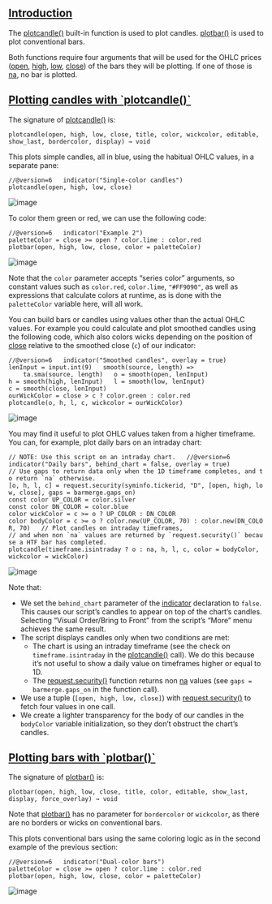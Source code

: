 ## [Introduction](https://www.tradingview.com/pine-script-docs/concepts/bar-plotting/#introduction)

The [plotcandle()](https://www.tradingview.com/pine-script-reference/v6/#fun_plotcandle) built-in function is used to plot candles. [plotbar()](https://www.tradingview.com/pine-script-reference/v6/#fun_plotbar) is used to plot conventional bars.

Both functions require four arguments that will be used for the OHLC prices ([open](https://www.tradingview.com/pine-script-reference/v6/#var_open), [high](https://www.tradingview.com/pine-script-reference/v6/#var_high), [low](https://www.tradingview.com/pine-script-reference/v6/#var_low), [close](https://www.tradingview.com/pine-script-reference/v6/#var_close)) of the bars they will be plotting. If one of those is [na](https://www.tradingview.com/pine-script-reference/v6/#var_na), no bar is plotted.

## [Plotting candles with \`plotcandle()\`](https://www.tradingview.com/pine-script-docs/concepts/bar-plotting/#plotting-candles-with-plotcandle)

The signature of [plotcandle()](https://www.tradingview.com/pine-script-reference/v6/#fun_plotcandle) is:

```
plotcandle(open, high, low, close, title, color, wickcolor, editable, show_last, bordercolor, display) → void
```

This plots simple candles, all in blue, using the habitual OHLC values, in a separate pane:

`//@version=6   indicator("Single-color candles")   plotcandle(open, high, low, close)   `

![image](https://www.tradingview.com/pine-script-docs/_astro/BarPlotting-Plotcandle-1.DRLnC2kq_Z1j0wjf.webp)

To color them green or red, we can use the following code:

`//@version=6   indicator("Example 2")   paletteColor = close >= open ? color.lime : color.red   plotbar(open, high, low, close, color = paletteColor)   `

![image](https://www.tradingview.com/pine-script-docs/_astro/BarPlotting-Plotcandle-2.CJRFcfps_Z1tzvoP.webp)

Note that the `color` parameter accepts “series color” arguments, so constant values such as `color.red`, `color.lime`, `"#FF9090"`, as well as expressions that calculate colors at runtime, as is done with the `paletteColor` variable here, will all work.

You can build bars or candles using values other than the actual OHLC values. For example you could calculate and plot smoothed candles using the following code, which also colors wicks depending on the position of [close](https://www.tradingview.com/pine-script-reference/v6/#var_close) relative to the smoothed close (`c`) of our indicator:

`//@version=6   indicator("Smoothed candles", overlay = true)   lenInput = input.int(9)   smooth(source, length) =>       ta.sma(source, length)   o = smooth(open, lenInput)   h = smooth(high, lenInput)   l = smooth(low, lenInput)   c = smooth(close, lenInput)   ourWickColor = close > c ? color.green : color.red   plotcandle(o, h, l, c, wickcolor = ourWickColor)   `

![image](https://www.tradingview.com/pine-script-docs/_astro/BarPlotting-Plotcandle-3.C3UsErKE_Z1DDKH.webp)

You may find it useful to plot OHLC values taken from a higher timeframe. You can, for example, plot daily bars on an intraday chart:

``// NOTE: Use this script on an intraday chart.   //@version=6   indicator("Daily bars", behind_chart = false, overlay = true)      // Use gaps to return data only when the 1D timeframe completes, and to return `na` otherwise.   [o, h, l, c] = request.security(syminfo.tickerid, "D", [open, high, low, close], gaps = barmerge.gaps_on)      const color UP_COLOR = color.silver   const color DN_COLOR = color.blue   color wickColor = c >= o ? UP_COLOR : DN_COLOR   color bodyColor = c >= o ? color.new(UP_COLOR, 70) : color.new(DN_COLOR, 70)   // Plot candles on intraday timeframes,    // and when non `na` values are returned by `request.security()` because a HTF bar has completed.   plotcandle(timeframe.isintraday ? o : na, h, l, c, color = bodyColor, wickcolor = wickColor)   ``

![image](https://www.tradingview.com/pine-script-docs/_astro/BarPlotting-Plotcandle-4.BBez67E-_6Ng96.webp)

Note that:

-   We set the `behind_chart` parameter of the [indicator](https://www.tradingview.com/pine-script-reference/v6/#fun_indicator) declaration to `false`. This causes our script’s candles to appear on top of the chart’s candles. Selecting “Visual Order/Bring to Front” from the script’s “More” menu achieves the same result.
-   The script displays candles only when two conditions are met:
    -   The chart is using an intraday timeframe (see the check on `timeframe.isintraday` in the [plotcandle()](https://www.tradingview.com/pine-script-reference/v6/#fun_plotcandle) call). We do this because it’s not useful to show a daily value on timeframes higher or equal to 1D.
    -   The [request.security()](https://www.tradingview.com/pine-script-reference/v6/#fun_request%7Bdot%7Dsecurity) function returns non [na](https://www.tradingview.com/pine-script-reference/v6/#var_na) values (see `gaps = barmerge.gaps_on` in the function call).
-   We use a tuple (`[open, high, low, close]`) with [request.security()](https://www.tradingview.com/pine-script-reference/v6/#fun_request%7Bdot%7Dsecurity) to fetch four values in one call.
-   We create a lighter transparency for the body of our candles in the `bodyColor` variable initialization, so they don’t obstruct the chart’s candles.

## [Plotting bars with \`plotbar()\`](https://www.tradingview.com/pine-script-docs/concepts/bar-plotting/#plotting-bars-with-plotbar)

The signature of [plotbar()](https://www.tradingview.com/pine-script-reference/v6/#fun_plotbar) is:

```
plotbar(open, high, low, close, title, color, editable, show_last, display, force_overlay) → void
```

Note that [plotbar()](https://www.tradingview.com/pine-script-reference/v6/#fun_plotbar) has no parameter for `bordercolor` or `wickcolor`, as there are no borders or wicks on conventional bars.

This plots conventional bars using the same coloring logic as in the second example of the previous section:

`//@version=6   indicator("Dual-color bars")   paletteColor = close >= open ? color.lime : color.red   plotbar(open, high, low, close, color = paletteColor)   `

![image](https://www.tradingview.com/pine-script-docs/_astro/BarPlotting-Plotbar-1.Dolh7dC6_1AVTd1.webp)